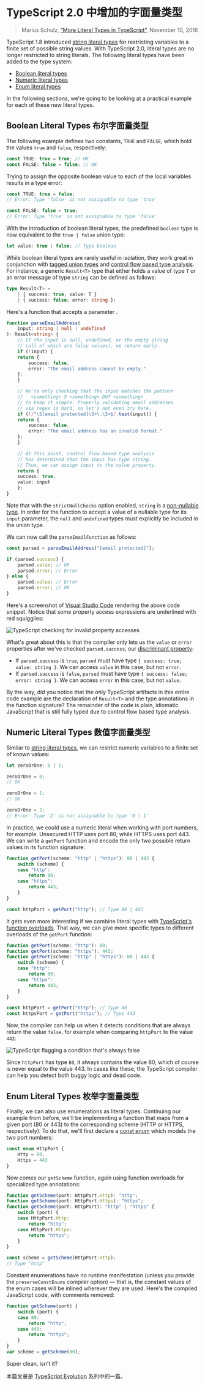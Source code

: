 TypeScript 2.0 中增加的字面量类型
================================

> Marius Schulz, [“More Literal Types in TypeScript”](https://mariusschulz.com/blog/more-literal-types-in-typescript), November 10, 2016

TypeScript 1.8 introduced [string literal types](/blog/string-literal-types-in-typescript) for restricting variables to a finite set of possible string values. With TypeScript 2.0, literal types are no longer restricted to string literals. The following literal types have been added to the type system:

*   [Boolean literal types](#boolean-literal-types)
*   [Numeric literal types](#numeric-literal-types)
*   [Enum literal types](#enum-literal-types)

In the following sections, we're going to be looking at a practical example for each of these new literal types.

Boolean Literal Types
布尔字面量类型
------------------------------------------------

The following example defines two constants, `TRUE` and `FALSE`, which hold the values `true` and `false`, respectively:

```ts
const TRUE: true = true; // OK
const FALSE: false = false; // OK
```

Trying to assign the opposite boolean value to each of the local variables results in a type error:

```ts
const TRUE: true = false;
// Error: Type 'false' is not assignable to type 'true'

const FALSE: false = true;
// Error: Type 'true' is not assignable to type 'false'
```

With the introduction of boolean literal types, the predefined `boolean` type is now equivalent to the `true | false` union type:

```ts
let value: true | false; // Type boolean
```

While boolean literal types are rarely useful in isolation, they work great in conjunction with [tagged union types](/blog/tagged-union-types-in-typescript) and [control flow based type analysis](/blog/control-flow-based-type-analysis-in-typescript). For instance, a generic `Result<T>` type that either holds a value of type `T` or an error message of type `string` can be defined as follows:

```ts
type Result<T> =
    | { success: true; value: T }
    | { success: false; error: string };
```

Here's a function that accepts a parameter .

```ts
function parseEmailAddress(
    input: string | null | undefined
): Result<string> {
    // If the input is null, undefined, or the empty string
    // (all of which are falsy values), we return early.
    if (!input) {
    return {
        success: false,
        error: "The email address cannot be empty."
    };
    }

    // We're only checking that the input matches the pattern
    //   <something> @ <something> DOT <something>
    // to keep it simple. Properly validating email addresses
    // via regex is hard, so let's not even try here.
    if (!/^\S[email protected]\S+\.\S+$/.test(input)) {
    return {
        success: false,
        error: "The email address has an invalid format."
    };
    }

    // At this point, control flow based type analysis
    // has determined that the input has type string.
    // Thus, we can assign input to the value property.
    return {
    success: true,
    value: input
    };
}
```

Note that with the `strictNullChecks` option enabled, `string` is a [non-nullable type](/blog/non-nullable-types-in-typescript). In order for the function to accept a value of a nullable type for its `input` parameter, the `null` and `undefined` types must explicitly be included in the union type.

We can now call the `parseEmailFunction` as follows:

```ts
const parsed = parseEmailAddress("[email protected]");

if (parsed.success) {
    parsed.value; // OK
    parsed.error; // Error
} else {
    parsed.value; // Error
    parsed.error; // OK
}
```

Here's a screenshot of [Visual Studio Code](https://code.visualstudio.com/) rendering the above code snippet. Notice that some property access expressions are underlined with red squigglies:

![TypeScript checking for invalid property accesses](https://mariusschulz.com/images/content/typescript_boolean_literal_discriminant_property-2x.p4d5gfznrb.imm.png)

What's great about this is that the compiler only lets us the `value` or `error` properties after we've checked `parsed.success`, our [discriminant property](/blog/tagged-union-types-in-typescript):

*   If `parsed.success` is `true`, `parsed` must have type `{ success: true; value: string }`. We can access `value` in this case, but not `error`.
*   If `parsed.success` is `false`, `parsed` must have type `{ success: false; error: string }`. We can access `error` in this case, but not `value`.

By the way, did you notice that the only TypeScript artifacts in this entire code example are the declaration of `Result<T>` and the type annotations in the function signature? The remainder of the code is plain, idiomatic JavaScript that is still fully typed due to control flow based type analysis.

Numeric Literal Types
数值字面量类型
------------------------------------------------

Similar to [string literal types](/blog/string-literal-types-in-typescript), we can restrict numeric variables to a finite set of known values:

```ts
let zeroOrOne: 0 | 1;

zeroOrOne = 0;
// OK

zeroOrOne = 1;
// OK

zeroOrOne = 2;
// Error: Type '2' is not assignable to type '0 | 1'
```

In practice, we could use a numeric literal when working with port numbers, for example. Unsecured HTTP uses port 80, while HTTPS uses port 443. We can write a `getPort` function and encode the only two possible return values in its function signature:

```ts
function getPort(scheme: "http" | "https"): 80 | 443 {
    switch (scheme) {
    case "http":
        return 80;
    case "https":
        return 443;
    }
}

const httpPort = getPort("http"); // Type 80 | 443
```

It gets even more interesting if we combine literal types with [TypeScript's function overloads](/blog/function-overloads-in-typescript). That way, we can give more specific types to different overloads of the `getPort` function:

```ts
function getPort(scheme: "http"): 80;
function getPort(scheme: "https"): 443;
function getPort(scheme: "http" | "https"): 80 | 443 {
    switch (scheme) {
    case "http":
        return 80;
    case "https":
        return 443;
    }
}

const httpPort = getPort("http"); // Type 80
const httpsPort = getPort("https"); // Type 443
```

Now, the compiler can help us when it detects conditions that are always return the value `false`, for example when comparing `httpPort` to the value `443`:

![TypeScript flagging a condition that's always false](https://mariusschulz.com/images/content/typescript_control_flow_contradiction-2x.kpi7hrylto.imm.png)

Since `httpPort` has type `80`, it always contains the value 80, which of course is never equal to the value 443. In cases like these, the TypeScript compiler can help you detect both buggy logic and dead code.

Enum Literal Types
枚举字面量类型
------------------------------------------

Finally, we can also use enumerations as literal types. Continuing our example from before, we'll be implementing a function that maps from a given port (80 or 443) to the corresponding scheme (HTTP or HTTPS, respectively). To do that, we'll first declare a [const enum](https://www.typescriptlang.org/docs/handbook/enums.html) which models the two port numbers:

```ts
const enum HttpPort {
    Http = 80,
    Https = 443
}
```

Now comes our `getScheme` function, again using function overloads for specialized type annotations:

```ts
function getScheme(port: HttpPort.Http): "http";
function getScheme(port: HttpPort.Https): "https";
function getScheme(port: HttpPort): "http" | "https" {
    switch (port) {
    case HttpPort.Http:
        return "http";
    case HttpPort.Https:
        return "https";
    }
}

const scheme = getScheme(HttpPort.Http);
// Type "http"
```

Constant enumerations have no runtime manifestation (unless you provide the `preserveConstEnums` compiler option) — that is, the constant values of the enum cases will be inlined wherever they are used. Here's the compiled JavaScript code, with comments removed:

```ts
function getScheme(port) {
    switch (port) {
    case 80:
        return "http";
    case 443:
        return "https";
    }
}
var scheme = getScheme(80);
```

Super clean, isn't it?

本篇文章是 [TypeScript Evolution](https://mariusschulz.com/blog/series/typescript-evolution) 系列中的一篇。

